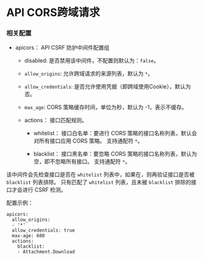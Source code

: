 API CORS跨域请求
=================

### 相关配置

- apicors：
   API CSRF 防护中间件配置组

  - disabled:
    是否禁用该中间件，不配置则默认为：`false`。

  - `allow_origins`:
    允许跨域请求的来源列表，默认为 `*`。

  - `allow_credentials`:
    是否允许使用凭据（即跨域使用Cookie），默认为否。

  - `max_age`:
    CORS 策略缓存时间，单位为秒，默认为 -1，表示不缓存。

  - actions：
      接口匹配规则。

     - whitelist：
        接口白名单：要进行 CORS 策略的接口名称列表，默认会对所有接口应用 CORS 策略。
        支持通配符 `*`。

     - blacklist：
        接口黑名单：要忽略 CORS 策略的接口名称列表，默认为空，即不忽略所有接口。
        支持通配符 `*`。

该中间件会先检查接口是否在 `whitelist` 列表中，如果在，则再验证接口是否被  `blacklist` 列表排除。
只有匹配了 `whitelist` 列表，且未被 `blacklist` 排除的接口才会进行 CSRF 检测。


配置示例：

	apicors:
	  allow_origins:
	  - '*'
	  allow_credentials: true
	  max-age: 600
	  actions:
	    blacklist:
	    - Attachment.Download
